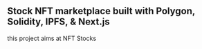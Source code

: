 ## Stock NFT marketplace built with Polygon, Solidity, IPFS, & Next.js

this project aims at NFT Stocks
